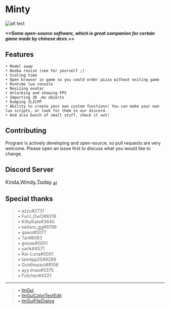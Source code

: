 # Minty
![alt text](https://cdn.discordapp.com/attachments/1074393130113191956/1085601369878171768/Akito_09_st.ayaka.one.png)

<b><i><<Some open-source software, which is great companion for certain game made by chinese devs.>></i></b>
## Features

```
• Model swap
• Booba resize (see for yourself ;)
• Scaling time
• Open browser in game so you could order pizza without exiting game
• Runtime lua console
• Resizing avatar
• Unlocking and showing FPS
• Importing 3D .mo objects
• Dumping IL2CPP
• Ability to create your own custom functions! You can make your own lua scripts, or look for them in our discord.
• And also bunch of small stuff, check it out!
```
## Contributing
Program is actively developing and open-source, so pull requests are very welcome. Please open an issue first to discuss what you would like to change.

## Discord Server
<a href="https://discord.gg/kindawindytoday"><span style="font-size: 16px; vertical-align: middle;">Kinda Windy Today</span></a> <img src="https://cdn.discordapp.com/attachments/1067370364281298954/1087131061726740581/kwt.png" alt="alt text" style="height: 1em; width: 1em; font-size: 16px; vertical-align: middle; display: inline-block;"> 

## Special thanks

> • azzu#2731<br>
• Furri_OwO#8316<br>
• KittyKate#3640<br>
• keitaro_gg#9796<br>
• qawo#0077<br>
• Tar#8063<br>
• goose#0001<br>
• yarik#4571<br>
• Kei-Luna#0001<br>
• tamilpp25#9288<br>
• GoldImpact#8106<br>
• ayy lmao#5375<br>
• Futchev#4321<br>
___

> • [ImGui](https://github.com/ocornut/imgui)<br>
• [ImGuiColorTextEdit](https://github.com/BalazsJako/ImGuiColorTextEdit)<br>
• [ImGuiFileDialog](https://github.com/aiekick/ImGuiFileDialog)<br>
